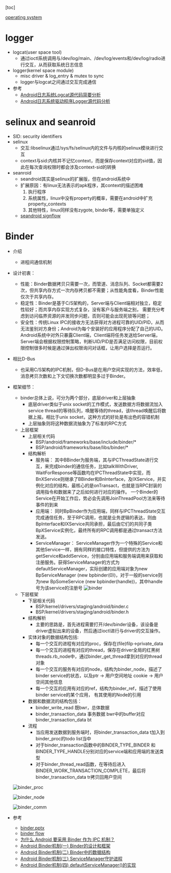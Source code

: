 
[toc]

[operating system](./operating_system.md)

# logger

* logcat(user space tool)
    * 通过ioctl系统调用与/dev/log/main、/dev/log/events和/dev/log/radio进行交互，从而获取系统日志信息
* logger(kernel space module)
    * misc driver & log_entry & mutex to sync
    * logger与logcat之间通过交互完成通信
* 参考
    * [Android日志系统Logcat源代码简要分析](https://blog.csdn.net/luoshengyang/article/details/6606957)
    * [Android日志系统驱动程序Logger源代码分析](https://blog.csdn.net/luoshengyang/article/details/6595744)

# selinux and seanroid
* SID: security identifiers
* selinux
    * 交互:libselinux通过/sys/fs/selinux内的文件与内核的selinux模块进行交互
    * context与sid:内核并不记忆context，而是保存context对应的sid值，因此在每次查询权限时都会涉及context-sid的转换
* seanroid
    * seandroid其实是selinux的扩展版，但在android系统中
    * 扩展原因：有linux无法表示的apk程序，其context的描述困难
        1. 执行程序
        2. 系统属性，linux中没有property的概率，需要在android中扩充property_contexts
        3. 其他特性，linux同样没有zygote, binder等，需要单独定义
    * [seandroid signflow](./data/android/seandroid-signflow.txt)

# Binder
* 介绍
    * 进程间通信机制
* 设计初衷：
    * 性能：Binder数据拷贝只需要一次，而管道、消息队列、Socket都需要2次，但共享内存方式一次内存拷贝都不需要；从性能角度看，Binder性能仅次于共享内存。
    * 稳定性：Binder是基于C/S架构的，Server端与Client端相对独立，稳定性较好；而共享内存实现方式复杂，没有客户与服务端之别， 需要充分考虑到访问临界资源的并发同步问题，否则可能会出现死锁等问题；
    * 安全性：传统Linux IPC的接收方无法获得对方进程可靠的UID/PID，从而无法鉴别对方身份；Android为每个安装好的应用程序分配了自己的UID。Android系统中对外只暴露Client端，Client端将任务发送给Server端，Server端会根据权限控制策略，判断UID/PID是否满足访问权限，目前权限控制很多时候是通过弹出权限询问对话框，让用户选择是否运行。
* 相比D-Bus
    * 也采用C/S架构的IPC机制，但D-Bus是在用户空间实现的方法，效率低，消息拷贝次数和上下文切换次数都明显多过于Binder。
* 框架细节：
    * binder总体上说，可分为两个部分，底层driver和上层抽象
        * 底层driver类似于unix socket的工作模式，发送数据方将数据流加入service thread的等待队列，唤醒等待的thread，该thread唤醒后将数据上报。相比于unix socket，这种方式的好处是有出色的容错机制
        * 上层抽象则将这种数据流抽象为了标准的RPC方式
    * 上层框架
        * 上层相关代码
            * BSP/android/frameworks/base/include/binder/*
            * BSP/android/frameworks/base/libs/binder/*
        * 结构解析
            * 服务端： 其中BBinder为服务端，其与IPCThreadState进行交互，来完成binder的通信任务，比如talkWithDriver, WaitForResponse等函数均在IPCThreadState中实现，而BnXService则继承了BBinder和BnInterface，及IXService，并实例化对应的结构，最核心的是onTransact，也就是当RPC封装的调用指令和数据来了之后如何进行对应的操作。 一个Binder的Service在开始工作后，势必会先调用JoinThreadPool方法来等待事件的到来
            * 应用端： 同时BpBinder作为应用端，同样与IPCThreadState交互完成通信任务，至于RPC调用，也就是业务逻辑的表达，则由BpInterface和IXService共同承担，最后由它们的共同子类BpXService实例化，最终所有的RPC调用都是通过transact方法发送。
            * ServiceManager： ServiceManager作为一个特殊的Service和其他Service一样，拥有同样的接口特性，但提供的方法为getService和addService，分别由应用端和服务端调用来获取和注册服务。获得ServiceManager的方式为defaultServiceManager，实际创建的应用端对象为new BpServiceManager (new bpbinder(0))，对于一般的service则为new BpSomeService (new bpbinder(handle))，其中handle号为该service的注册号
        ![binder](./data/android/binder.png)
    * 下层框架
        * 下层相关代码
            * BSP/kernel/drivers/staging/android/binder.c
            * BSP/kernel/drivers/staging/android/binder.h
        * 结构解析
            * 主要的思路是，首先进程需要打开/dev/binder设备，该设备是driver虚拟出来的设备，然后通过ioctl进行与driver的交互操作。
        * 实体对象的数据结构包括:
            * 每一个交互的进程有对应的proc，保存在(file)filp->private_data
            * 每一个交互的进程有对应的thread，保存在driver全局的红黑树threads.rb_node中，通过binder_get_thread拿到对应的thread对象
            * 每一个交互的服务有对应的node，结构为binder_node，描述了binder service的状态，以及ptr -> 用户空间地址 cookie -> 用户空间其他信息
            * 每一个交互的应用有对应的ref，结构为binder_ref，描述了使用binder service的某个应用， 有其使用的Node的引用
        * 数据和数据流的结构包括：
            * binder_write_read 既bwr，总体数据
            * binder_transaction_data 事务数据 bwr中的buffer对应binder_transaction_data bt
        * 流程
            * 当应用发送数据到服务端时，将binder_transaction_data t加入到binder_proc的todo list当中
            * 对于binder_transaction函数中的BINDER_TYPE_BINDER 和 BINDER_TYPE_HANDLE分别对应的service端和应用端的发送类型
            * 对于binder_thread_read函数，在等待后进入BINDER_WORK_TRANSACTION_COMPLETE，最后将binder_transaction_data  tr拷贝回用户空间



    ![binder_proc](./data/android/binder_proc.jpg)

    ![binder_node](./data/android/binder_node.jpg)

    ![binder_comm](./data/android/binder_comm.jpg)
* 参考
    * [binder.pptx](./data/android/binder.pptx)
    * [binder flow](./data/android/)
    * [为什么 Android 要采用 Binder 作为 IPC 机制？](https://www.zhihu.com/question/39440766)
    * [Android Binder机制(一) Binder的设计和框架](http://wangkuiwu.github.io/2014/09/01/Binder-Introduce/)
    * [Android Binder机制(二) Binder中的数据结构](http://wangkuiwu.github.io/2014/09/02/Binder-Datastruct/)
    * [Android Binder机制(三) ServiceManager守护进程](http://wangkuiwu.github.io/2014/09/03/Binder-ServiceManager-Daemon/)
    * [Android Binder机制(四) defaultServiceManager()的实现](http://wangkuiwu.github.io/2014/09/04/Binder-defaultServiceManager/)